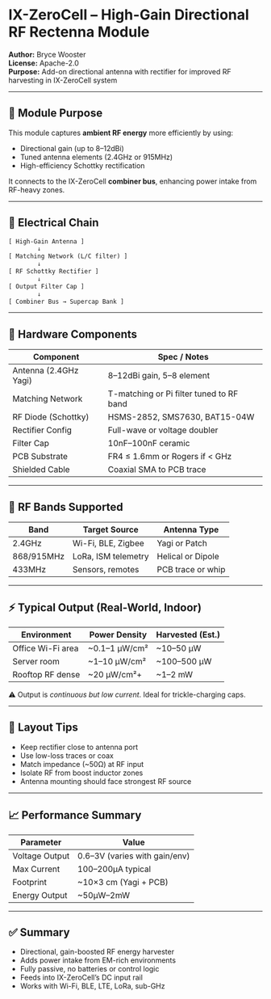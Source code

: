 # IX-ZeroCell – High-Gain Directional RF Rectenna Module

**Author:** Bryce Wooster  
**License:** Apache-2.0  
**Purpose:** Add-on directional antenna with rectifier for improved RF harvesting in IX-ZeroCell system

---

## 📡 Module Purpose

This module captures **ambient RF energy** more efficiently by using:

- Directional gain (up to 8–12dBi)  
- Tuned antenna elements (2.4GHz or 915MHz)  
- High-efficiency Schottky rectification

It connects to the IX-ZeroCell **combiner bus**, enhancing power intake from RF-heavy zones.

---

## 🔌 Electrical Chain

```txt
[ High-Gain Antenna ]
        ↓
[ Matching Network (L/C filter) ]
        ↓
[ RF Schottky Rectifier ]
        ↓
[ Output Filter Cap ]
        ↓
[ Combiner Bus → Supercap Bank ]
```

---

## 🧱 Hardware Components

| Component               | Spec / Notes                       |
|-------------------------|------------------------------------|
| Antenna (2.4GHz Yagi)   | 8–12dBi gain, 5–8 element           |
| Matching Network        | T-matching or Pi filter tuned to RF band  
| RF Diode (Schottky)     | HSMS-2852, SMS7630, BAT15-04W       |
| Rectifier Config        | Full-wave or voltage doubler        |
| Filter Cap              | 10nF–100nF ceramic                  |
| PCB Substrate           | FR4 ≤ 1.6mm or Rogers if < GHz      |
| Shielded Cable          | Coaxial SMA to PCB trace            |

---

## 📡 RF Bands Supported

| Band         | Target Source            | Antenna Type     |
|--------------|--------------------------|------------------|
| 2.4GHz       | Wi-Fi, BLE, Zigbee       | Yagi or Patch    |
| 868/915MHz   | LoRa, ISM telemetry      | Helical or Dipole|
| 433MHz       | Sensors, remotes         | PCB trace or whip|

---

## ⚡ Typical Output (Real-World, Indoor)

| Environment         | Power Density | Harvested (Est.) |
|---------------------|---------------|------------------|
| Office Wi-Fi area   | ~0.1–1 µW/cm² | ~10–50 µW        |
| Server room         | ~1–10 µW/cm²  | ~100–500 µW      |
| Rooftop RF dense    | ~20 µW/cm²+   | ~1–2 mW          |

⚠️ Output is *continuous but low current*. Ideal for trickle-charging caps.

---

## 🔧 Layout Tips

- Keep rectifier close to antenna port  
- Use low-loss traces or coax  
- Match impedance (~50Ω) at RF input  
- Isolate RF from boost inductor zones  
- Antenna mounting should face strongest RF source  

---

## 📈 Performance Summary

| Parameter         | Value                         |
|-------------------|-------------------------------|
| Voltage Output    | 0.6–3V (varies with gain/env) |
| Max Current       | 100–200µA typical             |
| Footprint         | ~10×3 cm (Yagi + PCB)         |
| Energy Output     | ~50µW–2mW                     |

---

## ✅ Summary

- Directional, gain-boosted RF energy harvester  
- Adds power intake from EM-rich environments  
- Fully passive, no batteries or control logic  
- Feeds into IX-ZeroCell’s DC input rail  
- Works with Wi-Fi, BLE, LTE, LoRa, sub-GHz


